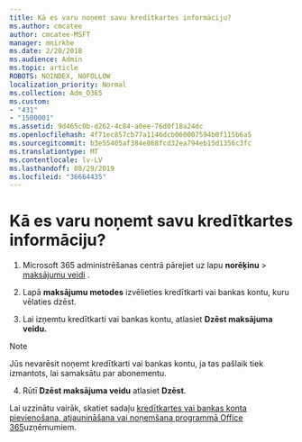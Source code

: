 ```yaml
---
title: Kā es varu noņemt savu kredītkartes informāciju?
ms.author: cmcatee
author: cmcatee-MSFT
manager: mnirkhe
ms.date: 2/20/2018
ms.audience: Admin
ms.topic: article
ROBOTS: NOINDEX, NOFOLLOW
localization_priority: Normal
ms.collection: Adm_O365
ms.custom:
- "431"
- "1500001"
ms.assetid: 9d465c0b-d262-4c84-a0ee-76d0f18a24dc
ms.openlocfilehash: 4f71ec857cb77a1146dcb060007594b0f115b6a5
ms.sourcegitcommit: b3e55405af384e868fcd32ea794eb15d1356c3fc
ms.translationtype: MT
ms.contentlocale: lv-LV
ms.lasthandoff: 08/29/2019
ms.locfileid: "36664435"
---
```

# <a name="how-do-i-remove-my-credit-card-information"></a>Kā es varu noņemt savu kredītkartes informāciju?

1. Microsoft 365 administrēšanas centrā pārejiet uz lapu **norēķinu** \> [maksājumu veidi](https://go.microsoft.com/fwlink/p/?linkid=2018806) .

2. Lapā **maksājumu metodes** izvēlieties kredītkarti vai bankas kontu, kuru vēlaties dzēst.

3. Lai izņemtu kredītkarti vai bankas kontu, atlasiet **Dzēst maksājuma veidu.**

> [!NOTE]
> Jūs nevarēsit noņemt kredītkarti vai bankas kontu, ja tas pašlaik tiek izmantots, lai samaksātu par abonementu.

4. Rūtī **Dzēst maksājuma veidu** atlasiet **Dzēst**.

Lai uzzinātu vairāk, skatiet sadaļu [kredītkartes vai bankas konta pievienošana, atjaunināšana vai noņemšana programmā Office 365](https://docs.microsoft.com/office365/admin/subscriptions-and-billing/add-update-or-remove-credit-card-or-bank-account)uzņēmumiem.